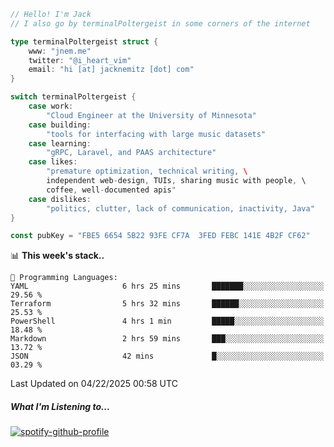 ```go
// Hello! I'm Jack
// I also go by terminalPoltergeist in some corners of the internet

type terminalPoltergeist struct {
    www: "jnem.me"
    twitter: "@i_heart_vim"
    email: "hi [at] jacknemitz [dot] com"
}

switch terminalPoltergeist {
    case work:
        "Cloud Engineer at the University of Minnesota"
    case building:
        "tools for interfacing with large music datasets"
    case learning:
        "gRPC, Laravel, and PAAS architecture"
    case likes:
        "premature optimization, technical writing, \
        independent web-design, TUIs, sharing music with people, \
        coffee, well-documented apis"
    case dislikes:
        "politics, clutter, lack of communication, inactivity, Java"
}

const pubKey = "FBE5 6654 5B22 93FE CF7A  3FED FEBC 141E 4B2F CF62"
```

<!--START_SECTION:waka-->
📊 **This week's stack..** 

```text
💬 Programming Languages: 
YAML                     6 hrs 25 mins       ███████░░░░░░░░░░░░░░░░░░   29.56 % 
Terraform                5 hrs 32 mins       ██████░░░░░░░░░░░░░░░░░░░   25.53 % 
PowerShell               4 hrs 1 min         █████░░░░░░░░░░░░░░░░░░░░   18.48 % 
Markdown                 2 hrs 59 mins       ███░░░░░░░░░░░░░░░░░░░░░░   13.72 % 
JSON                     42 mins             █░░░░░░░░░░░░░░░░░░░░░░░░   03.29 % 
```


 Last Updated on 04/22/2025 00:58 UTC
<!--END_SECTION:waka-->

##### What I'm Listening to...

[![spotify-github-profile](https://jnem.me/listening-item?maxAge=2592000)](https://jnem.me/listening)
